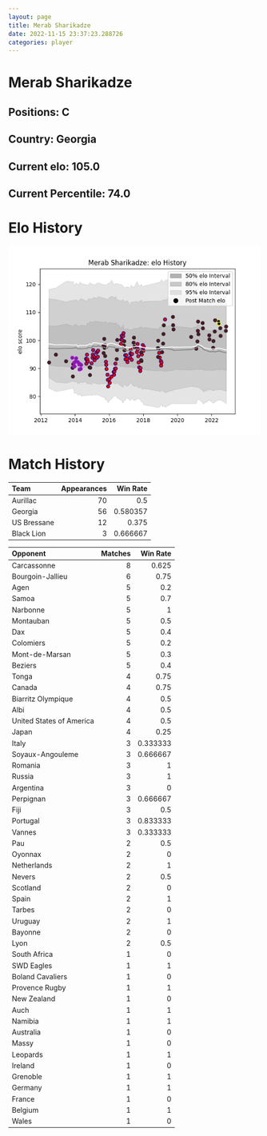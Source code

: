 ```yaml
---  
layout: page  
title: Merab Sharikadze  
date: 2022-11-15 23:37:23.288726  
categories: player  
---
```

# Merab Sharikadze

## Positions: C

## Country: Georgia

## Current elo: 105.0

## Current Percentile: 74.0

# Elo History


![elo history](history_MerabSharikadze.png)
# Match History


| Team        |   Appearances |   Win Rate |
|:------------|--------------:|-----------:|
| Aurillac    |            70 |   0.5      |
| Georgia     |            56 |   0.580357 |
| US Bressane |            12 |   0.375    |
| Black Lion  |             3 |   0.666667 |

| Opponent                 |   Matches |   Win Rate |
|:-------------------------|----------:|-----------:|
| Carcassonne              |         8 |   0.625    |
| Bourgoin-Jallieu         |         6 |   0.75     |
| Agen                     |         5 |   0.2      |
| Samoa                    |         5 |   0.7      |
| Narbonne                 |         5 |   1        |
| Montauban                |         5 |   0.5      |
| Dax                      |         5 |   0.4      |
| Colomiers                |         5 |   0.2      |
| Mont-de-Marsan           |         5 |   0.3      |
| Beziers                  |         5 |   0.4      |
| Tonga                    |         4 |   0.75     |
| Canada                   |         4 |   0.75     |
| Biarritz Olympique       |         4 |   0.5      |
| Albi                     |         4 |   0.5      |
| United States of America |         4 |   0.5      |
| Japan                    |         4 |   0.25     |
| Italy                    |         3 |   0.333333 |
| Soyaux-Angouleme         |         3 |   0.666667 |
| Romania                  |         3 |   1        |
| Russia                   |         3 |   1        |
| Argentina                |         3 |   0        |
| Perpignan                |         3 |   0.666667 |
| Fiji                     |         3 |   0.5      |
| Portugal                 |         3 |   0.833333 |
| Vannes                   |         3 |   0.333333 |
| Pau                      |         2 |   0.5      |
| Oyonnax                  |         2 |   0        |
| Netherlands              |         2 |   1        |
| Nevers                   |         2 |   0.5      |
| Scotland                 |         2 |   0        |
| Spain                    |         2 |   1        |
| Tarbes                   |         2 |   0        |
| Uruguay                  |         2 |   1        |
| Bayonne                  |         2 |   0        |
| Lyon                     |         2 |   0.5      |
| South Africa             |         1 |   0        |
| SWD Eagles               |         1 |   1        |
| Boland Cavaliers         |         1 |   0        |
| Provence Rugby           |         1 |   1        |
| New Zealand              |         1 |   0        |
| Auch                     |         1 |   1        |
| Namibia                  |         1 |   1        |
| Australia                |         1 |   0        |
| Massy                    |         1 |   0        |
| Leopards                 |         1 |   1        |
| Ireland                  |         1 |   0        |
| Grenoble                 |         1 |   1        |
| Germany                  |         1 |   1        |
| France                   |         1 |   0        |
| Belgium                  |         1 |   1        |
| Wales                    |         1 |   0        |